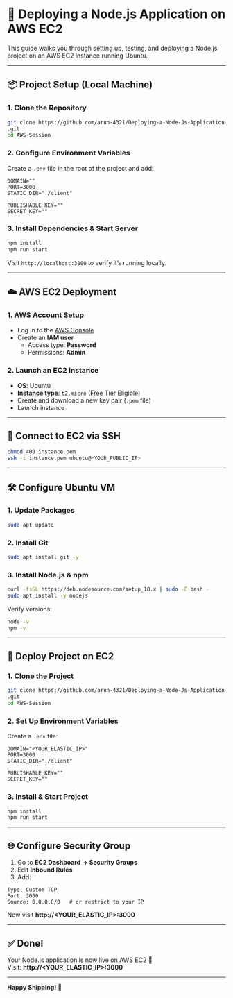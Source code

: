 # 🚀 Deploying a Node.js Application on AWS EC2

This guide walks you through setting up, testing, and deploying a Node.js project on an AWS EC2 instance running Ubuntu.

---

## 📦 Project Setup (Local Machine)

### 1. Clone the Repository
```bash
git clone https://github.com/arun-4321/Deploying-a-Node-Js-Application-on-AWS-EC2-AWS-Session
.git
cd AWS-Session
```

### 2. Configure Environment Variables  
Create a `.env` file in the root of the project and add:
```env
DOMAIN=""
PORT=3000
STATIC_DIR="./client"

PUBLISHABLE_KEY=""
SECRET_KEY=""
```

### 3. Install Dependencies & Start Server
```bash
npm install
npm run start
```
Visit `http://localhost:3000` to verify it’s running locally.

---

## ☁️ AWS EC2 Deployment

### 1. AWS Account Setup
- Log in to the [AWS Console](https://console.aws.amazon.com/)
- Create an **IAM user**  
  - Access type: **Password**  
  - Permissions: **Admin**

### 2. Launch an EC2 Instance
- **OS**: Ubuntu  
- **Instance type**: `t2.micro` (Free Tier Eligible)  
- Create and download a new key pair (`.pem` file)  
- Launch instance  

---

## 🔐 Connect to EC2 via SSH
```bash
chmod 400 instance.pem
ssh -i instance.pem ubuntu@<YOUR_PUBLIC_IP>
```

---

## 🛠️ Configure Ubuntu VM

### 1. Update Packages
```bash
sudo apt update
```

### 2. Install Git
```bash
sudo apt install git -y
```

### 3. Install Node.js & npm
```bash
curl -fsSL https://deb.nodesource.com/setup_18.x | sudo -E bash -
sudo apt install -y nodejs
```
Verify versions:
```bash
node -v
npm -v
```

---

## 🚀 Deploy Project on EC2

### 1. Clone the Project
```bash
git clone https://github.com/arun-4321/Deploying-a-Node-Js-Application-on-AWS-EC2-AWS-Session
.git
cd AWS-Session
```

### 2. Set Up Environment Variables  
Create a `.env` file:
```env
DOMAIN="<YOUR_ELASTIC_IP>"
PORT=3000
STATIC_DIR="./client"

PUBLISHABLE_KEY=""
SECRET_KEY=""
```

### 3. Install & Start Project
```bash
npm install
npm run start
```

---

## 🌐 Configure Security Group

1. Go to **EC2 Dashboard → Security Groups**  
2. Edit **Inbound Rules**  
3. Add:
```
Type: Custom TCP
Port: 3000
Source: 0.0.0.0/0   # or restrict to your IP
```
Now visit **http://<YOUR_ELASTIC_IP>:3000**

---



## ✅ Done!

Your Node.js application is now live on AWS EC2 🎉  
Visit: **http://<YOUR_ELASTIC_IP>:3000**

---
**Happy Shipping! 🚀**
